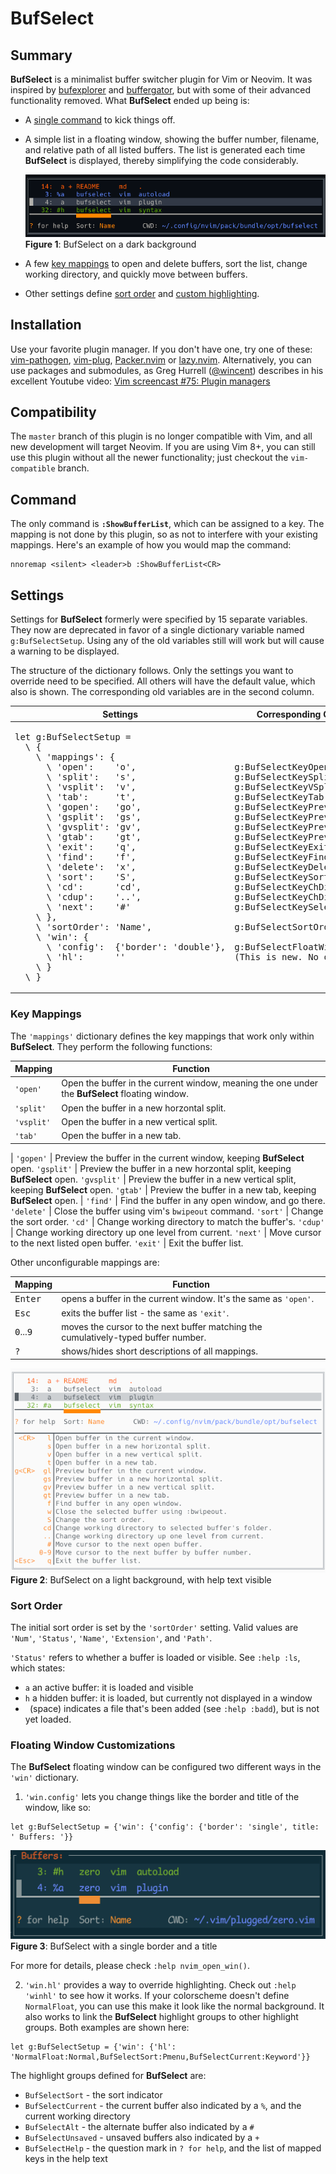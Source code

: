 # BufSelect

## Summary

**BufSelect** is a minimalist buffer switcher plugin for Vim or Neovim. It was inspired by [bufexplorer](https://github.com/jlanzarotta/bufexplorer) and [buffergator](https://github.com/jeetsukumaran/vim-buffergator), but with some of their advanced functionality removed. What **BufSelect** ended up being is:

* A [single command](#command) to kick things off.
* A simple list in a floating window, showing the buffer number, filename, and relative path of all listed buffers. The list is generated each time **BufSelect** is displayed, thereby simplifying the code considerably.

    ![image](media/darkScreenshot.png)
    <br/>**Figure 1**: BufSelect on a dark background

* A few [key mappings](#key-mappings) to open and delete buffers, sort the list, change working directory, and quickly move between buffers.
* Other settings define [sort order](#sort-order) and [custom highlighting](#custom-highlighting).

## Installation

Use your favorite plugin manager. If you don't have one, try one of these: [vim-pathogen](https://github.com/tpope/vim-pathogen), [vim-plug](https://github.com/junegunn/vim-plug), [Packer.nvim](https://github.com/wbthomason/packer.nvim) or [lazy.nvim](https://github.com/folke/lazy.nvim). Alternatively, you can use packages and submodules, as Greg Hurrell ([@wincent](https://github.com/wincent)) describes in his excellent Youtube video: [Vim screencast #75: Plugin managers](https://www.youtube.com/watch?v=X2_R3uxDN6g)

## Compatibility

The `master` branch of this plugin is no longer compatible with Vim, and all new development will target Neovim. If you are using Vim 8+, you can still use this plugin without all the newer functionality; just checkout the `vim-compatible` branch.

## Command

The only command is **`:ShowBufferList`**, which can be assigned to a key. The mapping is not done by this plugin, so as not to interfere with your existing mappings. Here's an example of how you would map the command:
```vim
nnoremap <silent> <leader>b :ShowBufferList<CR>
```

## Settings

Settings for **BufSelect** formerly were specified by 15 separate variables. They now are deprecated in favor of a single dictionary variable named `g:BufSelectSetup`. Using any of the old variables still will work but will cause a warning to be displayed.

The structure of the dictionary follows. Only the settings you want to override need to be specified. All others will have the default value, which also is shown. The corresponding old variables are in the second column.

<table>
    <thead>
        <tr>
            <th>Settings</th><th>Corresponding Old Variable</th>
        </tr>
    </thead>
    <tbody>
        <tr>
            <td>
<pre>
let g:BufSelectSetup =
  \ {
    \ 'mappings': {
      \ 'open':    'o',
      \ 'split':   's',
      \ 'vsplit':  'v',
      \ 'tab':     't',
      \ 'gopen':   'go',
      \ 'gsplit':  'gs',
      \ 'gvsplit': 'gv',
      \ 'gtab':    'gt',
      \ 'exit':    'q',
      \ 'find':    'f',
      \ 'delete':  'x',
      \ 'sort':    'S',
      \ 'cd':      'cd',
      \ 'cdup':    '..',
      \ 'next':    '#'
    \ },
    \ 'sortOrder': 'Name',
    \ 'win': {
      \ 'config':  {'border': 'double'},
      \ 'hl':      ''
    \ }
  \ }
</pre>
            </td>
            <td>
<pre>
&nbsp;
&nbsp;
&nbsp;
g:BufSelectKeyOpen
g:BufSelectKeySplit
g:BufSelectKeyVSplit
g:BufSelectKeyTab
g:BufSelectKeyPreviewOpen
g:BufSelectKeyPreviewSplit
g:BufSelectKeyPreviewVSplit
g:BufSelectKeyPreviewTab
g:BufSelectKeyExit
g:BufSelectKeyFind
g:BufSelectKeyDeleteBuffer
g:BufSelectKeySort
g:BufSelectKeyChDir
g:BufSelectKeyChDirUp
g:BufSelectKeySelectOpen
&nbsp;
g:BufSelectSortOrder
&nbsp;
g:BufSelectFloatWinConfig
(This is new. No old variable.)
&nbsp;
&nbsp;
</pre>
            </td>
        </tr>
    </tbody>
</table>

### Key Mappings

The `'mappings'` dictionary defines the key mappings that work only within **BufSelect**. They perform the following functions:

Mapping | Function
---|---
`'open'`    | Open the buffer in the current window, meaning the one under the **BufSelect** floating window.
`'split'`   | Open the buffer in a new horzontal split.
`'vsplit'`  | Open the buffer in a new vertical split.
`'tab'`     | Open the buffer in a new tab.
|
`'gopen'`   | Preview the buffer in the current window, keeping **BufSelect** open.
`'gsplit'`  | Preview the buffer in a new horzontal split, keeping **BufSelect** open.
`'gvsplit'` | Preview the buffer in a new vertical split, keeping **BufSelect** open.
`'gtab'`    | Preview the buffer in a new tab, keeping **BufSelect** open.
|
`'find'`    | Find the buffer in any open window, and go there.
`'delete'`  | Close the buffer using vim's `bwipeout` command.
`'sort'`    | Change the sort order.
`'cd'`      | Change working directory to match the buffer's.
`'cdup'`    | Change working directory up one level from current.
`'next'`    | Move cursor to the next listed open buffer.
`'exit'`    | Exit the buffer list.

Other unconfigurable mappings are:

Mapping | Function
---|---
<kbd>Enter</kbd> | opens a buffer in the current window. It's the same as `'open'`.
<kbd>Esc</kbd> | exits the buffer list - the same as `'exit'`.
<kbd>0</kbd>...<kbd>9</kbd> | moves the cursor to the next buffer matching the cumulatively-typed buffer number.
<kbd>?</kbd> | shows/hides short descriptions of all mappings.

![image](media/lightScreenshot.png)
<br/>**Figure 2**: BufSelect on a light background, with help text visible

### Sort Order
The initial sort order is set by the `'sortOrder'` setting. Valid values are `'Num'`, `'Status'`, `'Name'`, `'Extension'`, and `'Path'`.

`'Status'` refers to whether a buffer is loaded or visible. See `:help :ls`, which states:

* `a` an active buffer: it is loaded and visible
* `h` a hidden buffer: it is loaded, but currently not displayed in a window
* ` `(space) indicates a file that's been added (see `:help :badd`), but is not yet loaded.

### Floating Window Customizations

The **BufSelect** floating window can be configured two different ways in the `'win'` dictionary.

1. `'win.config'` lets you change things like the border and title of the window, like so:

```vim
let g:BufSelectSetup = {'win': {'config': {'border': 'single', title: ' Buffers: '}}
```

![image](media/floatwinconfig.png)
<br/>**Figure 3**: BufSelect with a single border and a title

For more for details, please check `:help nvim_open_win()`.

2. `'win.hl'` provides a way to override highlighting. Check out `:help 'winhl'` to see how it works. If your colorscheme doesn't define `NormalFloat`, you can use this make it look like the normal background. It also works to link the **BufSelect** highlight groups to other highlight groups. Both examples are shown here:

```vim
let g:BufSelectSetup = {'win': {'hl': 'NormalFloat:Normal,BufSelectSort:Pmenu,BufSelectCurrent:Keyword'}}
```

The highlight groups defined for **BufSelect** are:

* `BufSelectSort` - the sort indicator
* `BufSelectCurrent` - the current buffer also indicated by a `%`, and the current working directory
* `BufSelectAlt` - the alternate buffer also indicated by a `#`
* `BufSelectUnsaved` - unsaved buffers also indicated by a `+`
* `BufSelectHelp` - the question mark in `? for help`, and the list of mapped keys in the help text
